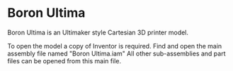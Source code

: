 # Boron Ultima
<!--The first desktop 3D-printer model is named **'Boron Ultima'**-->
Boron Ultima is an Ultimaker style Cartesian 3D printer model.
<!--Renders of the mpdel can be found inthe renders folder-->
To open the model a copy of Inventor is required. Find and open the main assembly file named "Boron Ultima.iam" All other sub-assemblies and part files can be opened from this main file.
<!--Alternatively, open the .STEP file in any CAD software that supports step files.-->